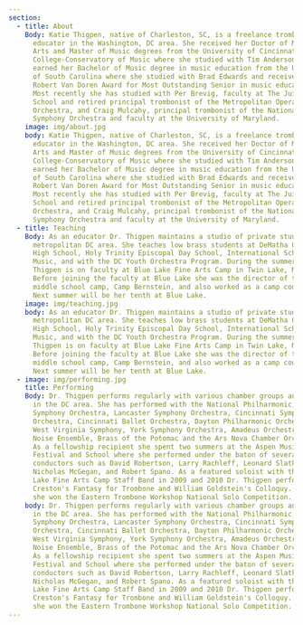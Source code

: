 ```yaml
---
section:
  - title: About
    Body: Katie Thigpen, native of Charleston, SC, is a freelance trombonist and
      educator in the Washington, DC area. She received her Doctor of Musical
      Arts and Master of Music degrees from the University of Cincinnati,
      College-Conservatory of Music where she studied with Tim Anderson. She
      earned her Bachelor of Music degree in music education from the University
      of South Carolina where she studied with Brad Edwards and received the
      Robert Van Doren Award for Most Outstanding Senior in music education.
      Most recently she has studied with Per Brevig, faculty at The Juilliard
      School and retired principal trombonist of the Metropolitan Opera
      Orchestra, and Craig Mulcahy, principal trombonist of the National
      Symphony Orchestra and faculty at the University of Maryland.
    image: img/about.jpg
    body: Katie Thigpen, native of Charleston, SC, is a freelance trombonist and
      educator in the Washington, DC area. She received her Doctor of Musical
      Arts and Master of Music degrees from the University of Cincinnati,
      College-Conservatory of Music where she studied with Tim Anderson. She
      earned her Bachelor of Music degree in music education from the University
      of South Carolina where she studied with Brad Edwards and received the
      Robert Van Doren Award for Most Outstanding Senior in music education.
      Most recently she has studied with Per Brevig, faculty at The Juilliard
      School and retired principal trombonist of the Metropolitan Opera
      Orchestra, and Craig Mulcahy, principal trombonist of the National
      Symphony Orchestra and faculty at the University of Maryland.
  - title: Teaching
    Body: As an educator Dr. Thigpen maintains a studio of private students in the
      metropolitan DC area. She teaches low brass students at DeMatha Catholic
      High School, Holy Trinity Episcopal Day School, International School of
      Music, and with the DC Youth Orchestra Program. During the summer Dr.
      Thigpen is on faculty at Blue Lake Fine Arts Camp in Twin Lake, Michigan.
      Before joining the faculty at Blue Lake she was the director of their
      middle school camp, Camp Bernstein, and also worked as a camp counselor.
      Next summer will be her tenth at Blue Lake.
    image: img/teaching.jpg
    body: As an educator Dr. Thigpen maintains a studio of private students in the
      metropolitan DC area. She teaches low brass students at DeMatha Catholic
      High School, Holy Trinity Episcopal Day School, International School of
      Music, and with the DC Youth Orchestra Program. During the summer Dr.
      Thigpen is on faculty at Blue Lake Fine Arts Camp in Twin Lake, Michigan.
      Before joining the faculty at Blue Lake she was the director of their
      middle school camp, Camp Bernstein, and also worked as a camp counselor.
      Next summer will be her tenth at Blue Lake.
  - image: img/performing.jpg
    title: Performing
    Body: Dr. Thigpen performs regularly with various chamber groups and orchestras
      in the DC area. She has performed with the National Philharmonic, Roanoke
      Symphony Orchestra, Lancaster Symphony Orchestra, Cincinnati Symphony
      Orchestra, Cincinnati Ballet Orchestra, Dayton Philharmonic Orchestra,
      West Virginia Symphony, York Symphony Orchestra, Amadeus Orchestra, Great
      Noise Ensemble, Brass of the Potomac and the Ars Nova Chamber Orchestra.
      As a fellowship recipient she spent two summers at the Aspen Music
      Festival and School where she performed under the baton of several notable
      conductors such as David Robertson, Larry Rachleff, Leonard Slatkin,
      Nicholas McGegan, and Robert Spano. As a featured soloist with the Blue
      Lake Fine Arts Camp Staff Band in 2009 and 2010 Dr. Thigpen performed Paul
      Creston's Fantasy for Trombone and William Goldstein's Colloquy. In 2013
      she won the Eastern Trombone Workshop National Solo Competition.
    body: Dr. Thigpen performs regularly with various chamber groups and orchestras
      in the DC area. She has performed with the National Philharmonic, Roanoke
      Symphony Orchestra, Lancaster Symphony Orchestra, Cincinnati Symphony
      Orchestra, Cincinnati Ballet Orchestra, Dayton Philharmonic Orchestra,
      West Virginia Symphony, York Symphony Orchestra, Amadeus Orchestra, Great
      Noise Ensemble, Brass of the Potomac and the Ars Nova Chamber Orchestra.
      As a fellowship recipient she spent two summers at the Aspen Music
      Festival and School where she performed under the baton of several notable
      conductors such as David Robertson, Larry Rachleff, Leonard Slatkin,
      Nicholas McGegan, and Robert Spano. As a featured soloist with the Blue
      Lake Fine Arts Camp Staff Band in 2009 and 2010 Dr. Thigpen performed Paul
      Creston's Fantasy for Trombone and William Goldstein's Colloquy. In 2013
      she won the Eastern Trombone Workshop National Solo Competition.
---
```

